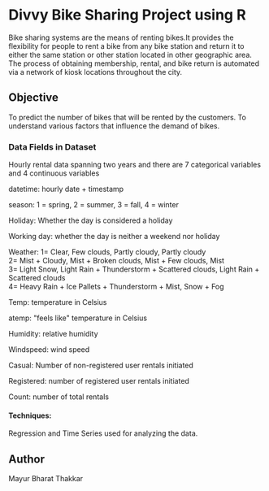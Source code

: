 # Divvy Bike Sharing Project using R

Bike sharing systems are the means of renting bikes.It provides the flexibility for people to rent a bike from any bike station and return it to either the same station or other station located in other geographic area. 
The process of obtaining membership, rental, and bike return is automated via a network of kiosk locations throughout the city.

## Objective

To predict the number of bikes that will be rented by the customers.
To understand various factors that influence the demand of bikes.

### Data Fields in Dataset
Hourly rental data spanning two years and there  are 7 categorical variables and 4 continuous variables

datetime: hourly date + timestamp  

season: 1 = spring, 2 = summer, 3 = fall, 4 = winter 

Holiday: Whether the day is considered a holiday

Working day: whether the day is neither a weekend nor holiday

Weather:  1= Clear, Few clouds, Partly cloudy, Partly cloudy <br>
          2= Mist + Cloudy, Mist + Broken clouds, Mist + Few clouds, Mist <br>
          3= Light Snow, Light Rain + Thunderstorm + Scattered clouds, Light Rain + Scattered clouds <br>
          4= Heavy Rain + Ice Pallets + Thunderstorm + Mist, Snow + Fog <br>
          
Temp: temperature in Celsius

atemp: "feels like" temperature in Celsius

Humidity: relative humidity

Windspeed: wind speed

Casual: Number of non-registered user rentals initiated

Registered: number of registered user rentals initiated

Count: number of total rentals

#### Techniques:

Regression and Time Series used for analyzing the data.

###

## Author
Mayur Bharat Thakkar
